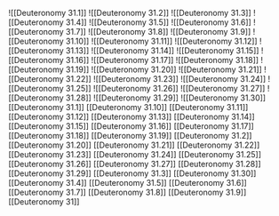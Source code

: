 ![[Deuteronomy 31.1]]
![[Deuteronomy 31.2]]
![[Deuteronomy 31.3]]
![[Deuteronomy 31.4]]
![[Deuteronomy 31.5]]
![[Deuteronomy 31.6]]
![[Deuteronomy 31.7]]
![[Deuteronomy 31.8]]
![[Deuteronomy 31.9]]
![[Deuteronomy 31.10]]
![[Deuteronomy 31.11]]
![[Deuteronomy 31.12]]
![[Deuteronomy 31.13]]
![[Deuteronomy 31.14]]
![[Deuteronomy 31.15]]
![[Deuteronomy 31.16]]
![[Deuteronomy 31.17]]
![[Deuteronomy 31.18]]
![[Deuteronomy 31.19]]
![[Deuteronomy 31.20]]
![[Deuteronomy 31.21]]
![[Deuteronomy 31.22]]
![[Deuteronomy 31.23]]
![[Deuteronomy 31.24]]
![[Deuteronomy 31.25]]
![[Deuteronomy 31.26]]
![[Deuteronomy 31.27]]
![[Deuteronomy 31.28]]
![[Deuteronomy 31.29]]
![[Deuteronomy 31.30]]
[[Deuteronomy 31.1]]
[[Deuteronomy 31.10]]
[[Deuteronomy 31.11]]
[[Deuteronomy 31.12]]
[[Deuteronomy 31.13]]
[[Deuteronomy 31.14]]
[[Deuteronomy 31.15]]
[[Deuteronomy 31.16]]
[[Deuteronomy 31.17]]
[[Deuteronomy 31.18]]
[[Deuteronomy 31.19]]
[[Deuteronomy 31.2]]
[[Deuteronomy 31.20]]
[[Deuteronomy 31.21]]
[[Deuteronomy 31.22]]
[[Deuteronomy 31.23]]
[[Deuteronomy 31.24]]
[[Deuteronomy 31.25]]
[[Deuteronomy 31.26]]
[[Deuteronomy 31.27]]
[[Deuteronomy 31.28]]
[[Deuteronomy 31.29]]
[[Deuteronomy 31.3]]
[[Deuteronomy 31.30]]
[[Deuteronomy 31.4]]
[[Deuteronomy 31.5]]
[[Deuteronomy 31.6]]
[[Deuteronomy 31.7]]
[[Deuteronomy 31.8]]
[[Deuteronomy 31.9]]
[[Deuteronomy 31]]
